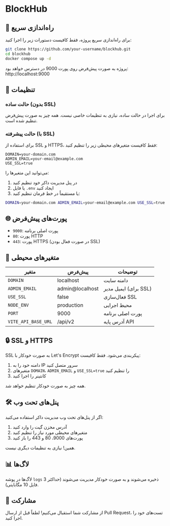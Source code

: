 # BlockHub

## 🚀 راه‌اندازی سریع

برای راه‌اندازی سریع پروژه، فقط کافیست دستورات زیر را اجرا کنید:

```bash
git clone https://github.com/your-username/blockhub.git
cd blockhub
docker compose up -d
```

پروژه به صورت پیش‌فرض روی پورت 9000 در دسترس خواهد بود: http://localhost:9000

## 🔧 تنظیمات

### حالت ساده (بدون SSL)
برای اجرا در حالت ساده، نیازی به تنظیمات خاصی نیست. همه چیز به صورت پیش‌فرض تنظیم شده است.

### حالت پیشرفته (با SSL)
برای استفاده از SSL و HTTPS، فقط کافیست متغیرهای محیطی زیر را تنظیم کنید:

```env
DOMAIN=your-domain.com
ADMIN_EMAIL=your-email@example.com
USE_SSL=true
```

می‌توانید این متغیرها را:
1. در پنل مدیریت داکر خود تنظیم کنید
2. یا فایل `.env` ایجاد کنید
3. یا مستقیماً در خط فرمان تنظیم کنید:
```bash
DOMAIN=your-domain.com ADMIN_EMAIL=your-email@example.com USE_SSL=true docker compose up -d
```

## 🌐 پورت‌های پیش‌فرض

- `9000`: پورت اصلی برنامه
- `80`: پورت HTTP
- `443`: پورت HTTPS (در صورت فعال بودن SSL)

## 📝 متغیرهای محیطی

| متغیر | پیش‌فرض | توضیحات |
|--------|---------|-----------|
| `DOMAIN` | localhost | دامنه سایت |
| `ADMIN_EMAIL` | admin@localhost | ایمیل مدیر (برای SSL) |
| `USE_SSL` | false | فعال‌سازی SSL |
| `NODE_ENV` | production | محیط اجرایی |
| `PORT` | 9000 | پورت اصلی برنامه |
| `VITE_API_BASE_URL` | /api/v2 | آدرس پایه API |

## 🔒 SSL و HTTPS

SSL به صورت خودکار با Let's Encrypt پیکربندی می‌شود. فقط کافیست:
1. دامنه خود را به IP سرور متصل کنید
2. متغیرهای `DOMAIN`، `ADMIN_EMAIL` و `USE_SSL=true` را تنظیم کنید
3. کانتینر را اجرا کنید

همه چیز به صورت خودکار تنظیم خواهد شد.

## 🛠 پنل‌های تحت وب

اگر از پنل‌های تحت وب مدیریت داکر استفاده می‌کنید:
1. آدرس مخزن گیت را وارد کنید
2. متغیرهای محیطی مورد نیاز را تنظیم کنید
3. پورت‌های 9000، 80 و 443 را باز کنید

همین! نیازی به تنظیمات دیگری نیست.

## 📊 لاگ‌ها

لاگ‌ها در پوشه `logs` ذخیره می‌شوند و به صورت خودکار مدیریت می‌شوند (حداکثر 3 فایل 10 مگابایتی).

## 🤝 مشارکت

از مشارکت شما استقبال می‌کنیم! لطفاً قبل از ارسال Pull Request، تست‌های خود را اجرا کنید.
